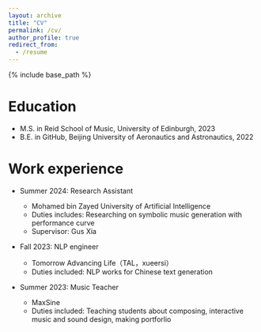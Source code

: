 ```yaml
---
layout: archive
title: "CV"
permalink: /cv/
author_profile: true
redirect_from:
  - /resume
---
```


{% include base_path %}

Education
======
* M.S. in Reid School of Music, University of Edinburgh, 2023
* B.E. in GitHub, Beijing University of Aeronautics and Astronautics, 2022

Work experience
======
* Summer 2024: Research Assistant
  * Mohamed bin Zayed University of Artificial Intelligence
  * Duties includes: Researching on symbolic music generation with performance curve
  * Supervisor: Gus Xia

* Fall 2023: NLP engineer
  * Tomorrow Advancing Life（TAL，xueersi）
  * Duties included: NLP works for Chinese text generation

* Summer 2023: Music Teacher
  * MaxSine
  * Duties included: Teaching students about composing, interactive music and sound design, making portforlio
  


  

  

